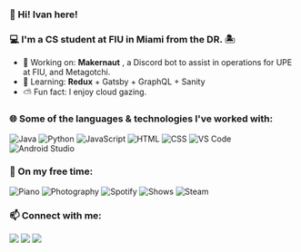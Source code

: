 ### 👋 Hi! Ivan here!
<!--
**ItsLaro/ItsLaro** is a ✨ _special_ ✨ repository because its `README.md` (this file) appears on your GitHub profile.
-->
### 💻 I'm a CS student at FIU in Miami from the DR. 🏝 
-  🐶 Working on: **Makernaut** , a Discord bot to assist in operations for UPE at FIU, and Metagotchi. 
-  🌱 Learning:  **Redux** + Gatsby + GraphQL + Sanity
-  ⛅ Fun fact:  I enjoy cloud gazing.

### 🌐 Some of the languages & technologies I've worked with:
![Java](https://img.shields.io/badge/-Java-%23ED8B00?style=flat&logo=Java&logoColor=white)
![Python](https://img.shields.io/badge/-Python-3670A0?style=flat&logo=python&logoColor=white)
![JavaScript](https://img.shields.io/badge/-Javascript-ffcd00?style=flat&logo=node.js&logoColor=white)
![HTML](https://img.shields.io/badge/-HTML-%23E34F26?style=flat&logo=HTML5&logoColor=white)
![CSS](https://img.shields.io/badge/-CSS-%231572B6?style=flat&logo=css3&logoColor=white)
![VS Code](https://img.shields.io/badge/-VS%20Code-0078d7?style=flat&logo=visual-studio-code&logoColor=white)
![Android Studio](https://img.shields.io/badge/-Android%20Studio-%3DDC84?style=flat&logo=android&logoColor=white)

### 🎡 On my free time:
![Piano](https://img.shields.io/badge/-Piano-1C2C94?style=flat&logo=apple-music&logoColor=white)
![Photography](https://img.shields.io/badge/-Photography-EC1C24?style=flat&logo=Adobe%20Creative%20Cloud&logoColor=white)
![Spotify](https://img.shields.io/badge/-Music-1ED760?style=flat&logo=spotify&logoColor=white)
![Shows](https://img.shields.io/badge/-Shows-F47521?style=flat&logo=crunchyroll&logoColor=white)
![Steam](https://img.shields.io/badge/-Gaming-%23000000?style=flat&logo=steam&logoColor=white)

### 📫 Connect with me:
<a href="https://www.linkedin.com/in/ivanreor/" style="text-decoration:none">
  <img src="https://img.shields.io/badge/-LinkedIn-%230077B5?style=flat&logo=linkedin&logoColor=white"> 
</a>
<a href="https://discord.com/invite/upefiu" style="text-decoration:none">
  <img src="https://img.shields.io/badge/-Discord-%237289DA?style=flat&logo=discord&logoColor=white"> 
</a>
<a href="https://www.instagram.com/ivanreor/" style="text-decoration:none">
  <img src="https://img.shields.io/badge/-Instagram-%23E4405F?style=flat&logo=Instagram&logoColor=white"> 
</a>
